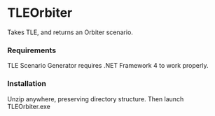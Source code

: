 # TLEOrbiter
Takes TLE, and returns an Orbiter scenario.

### Requirements
TLE Scenario Generator requires .NET Framework 4 to work properly.

### Installation
Unzip anywhere, preserving directory structure. Then launch TLEOrbiter.exe
